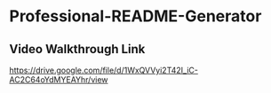 # Professional-README-Generator

## Video Walkthrough Link
https://drive.google.com/file/d/1WxQVVyi2T42I_iC-AC2C64oYdMYEAYhr/view
